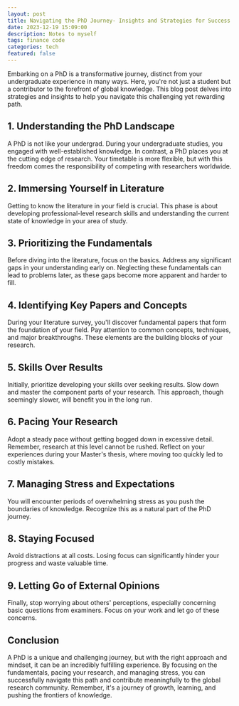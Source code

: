 ```yaml
---
layout: post
title: Navigating the PhD Journey- Insights and Strategies for Success
date: 2023-12-19 15:09:00
description: Notes to myself
tags: finance code
categories: tech
featured: false
---
```


Embarking on a PhD is a transformative journey, distinct from your undergraduate experience in many ways. Here, you're not just a student but a contributor to the forefront of global knowledge. This blog post delves into strategies and insights to help you navigate this challenging yet rewarding path.

## 1. **Understanding the PhD Landscape**

A PhD is not like your undergrad. During your undergraduate studies, you engaged with well-established knowledge. In contrast, a PhD places you at the cutting edge of research. Your timetable is more flexible, but with this freedom comes the responsibility of competing with researchers worldwide.

## 2. **Immersing Yourself in Literature**

Getting to know the literature in your field is crucial. This phase is about developing professional-level research skills and understanding the current state of knowledge in your area of study.

## 3. **Prioritizing the Fundamentals**

Before diving into the literature, focus on the basics. Address any significant gaps in your understanding early on. Neglecting these fundamentals can lead to problems later, as these gaps become more apparent and harder to fill.

## 4. **Identifying Key Papers and Concepts**

During your literature survey, you'll discover fundamental papers that form the foundation of your field. Pay attention to common concepts, techniques, and major breakthroughs. These elements are the building blocks of your research.

## 5. **Skills Over Results**

Initially, prioritize developing your skills over seeking results. Slow down and master the component parts of your research. This approach, though seemingly slower, will benefit you in the long run.

## 6. **Pacing Your Research**

Adopt a steady pace without getting bogged down in excessive detail. Remember, research at this level cannot be rushed. Reflect on your experiences during your Master's thesis, where moving too quickly led to costly mistakes.

## 7. **Managing Stress and Expectations**

You will encounter periods of overwhelming stress as you push the boundaries of knowledge. Recognize this as a natural part of the PhD journey.

## 8. **Staying Focused**

Avoid distractions at all costs. Losing focus can significantly hinder your progress and waste valuable time.

## 9. **Letting Go of External Opinions**

Finally, stop worrying about others' perceptions, especially concerning basic questions from examiners. Focus on your work and let go of these concerns.

## Conclusion

A PhD is a unique and challenging journey, but with the right approach and mindset, it can be an incredibly fulfilling experience. By focusing on the fundamentals, pacing your research, and managing stress, you can successfully navigate this path and contribute meaningfully to the global research community. Remember, it's a journey of growth, learning, and pushing the frontiers of knowledge.